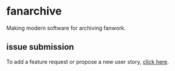 # fanarchive
Making modern software for archiving fanwork.

## issue submission
To add a feature request or propose a new user story, [click here](https://github.com/quivop/fanarchive/issues/new?template=feature_requests.md).
